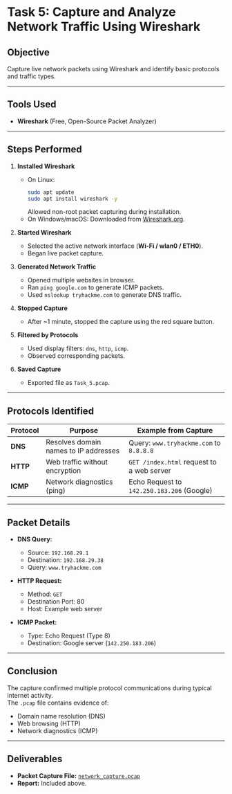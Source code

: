 # Task 5: Capture and Analyze Network Traffic Using Wireshark

## **Objective**
Capture live network packets using Wireshark and identify basic protocols and traffic types.

---

## **Tools Used**
- **Wireshark** (Free, Open-Source Packet Analyzer)

---

## **Steps Performed**

1. **Installed Wireshark**  
   - On Linux:  
     ```bash
     sudo apt update
     sudo apt install wireshark -y
     ```
     Allowed non-root packet capturing during installation.  
   - On Windows/macOS: Downloaded from [Wireshark.org](https://www.wireshark.org/).

2. **Started Wireshark**  
   - Selected the active network interface (**Wi-Fi / wlan0 / ETH0**).
   - Began live packet capture.

3. **Generated Network Traffic**  
   - Opened multiple websites in browser.
   - Ran `ping google.com` to generate ICMP packets.
   - Used `nslookup tryhackme.com` to generate DNS traffic.

4. **Stopped Capture**  
   - After ~1 minute, stopped the capture using the red square button.

5. **Filtered by Protocols**  
   - Used display filters: `dns`, `http`, `icmp`.
   - Observed corresponding packets.

6. **Saved Capture**  
   - Exported file as `Task_5.pcap`.

---

## **Protocols Identified**

| Protocol | Purpose | Example from Capture |
|----------|---------|----------------------|
| **DNS**  | Resolves domain names to IP addresses | Query: `www.tryhackme.com` to `8.8.8.8` |
| **HTTP** | Web traffic without encryption | `GET /index.html` request to a web server |
| **ICMP** | Network diagnostics (ping) | Echo Request to `142.250.183.206` (Google) |

---

## **Packet Details**
- **DNS Query:**  
  - Source: `192.168.29.1`  
  - Destination: `192.168.29.38`  
  - Query: `www.tryhackme.com`
  
- **HTTP Request:**  
  - Method: `GET`  
  - Destination Port: 80  
  - Host: Example web server

- **ICMP Packet:**  
  - Type: Echo Request (Type 8)  
  - Destination: Google server (`142.250.183.206`)

---

## **Conclusion**
The capture confirmed multiple protocol communications during typical internet activity.  
The `.pcap` file contains evidence of:
- Domain name resolution (DNS)
- Web browsing (HTTP)
- Network diagnostics (ICMP)

---

## **Deliverables**
- **Packet Capture File:** [`network_capture.pcap`](Task_5.pcap)  
- **Report:** Included above.
